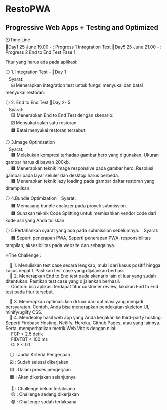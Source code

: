 # RestoPWA

## Progressive Web Apps + Testing and Optimized

⏲️Time Line  
📆Day1 25 June 19.00 - : Progress 1 Integration Test
📆Day5 25 June 21.00 - : Progress 2 End to End Test Fase 1

Fitur yang harus ada pada aplikasi:

⚪ 1. Integration Test - 📆Day 1  
&ensp; Syarat:  
&emsp; ☑️ Menerapkan integration test untuk fungsi menyukai dan batal menyukai restoran.

⚪ 2. End to End Test 📆Day 2- 5  
&ensp; Syarat:  
 &emsp; 🟨 Menerapkan End to End Test dengan skenario:  
 &emsp; ☑️ Menyukai salah satu restoran.  
 &emsp; 🟧 Batal menyukai restoran tersebut.

⚪ 3.Image Optimization  
&ensp; Syarat:  
&emsp; 🟧 Melakukan kompresi terhadap gambar hero yang digunakan. Ukuran gambar harus di bawah 200kb.  
&emsp; 🟧 Menerapkan teknik image responsive pada gambar hero. Resolusi gambar pada layar seluler dan desktop harus berbeda.  
&emsp; 🟧 Menerapkan teknik lazy loading pada gambar daftar restoran yang ditampilkan.

⚪ 4.Bundle Optimization
&ensp; Syarat:  
&emsp; 🟧 Memasang bundle analyzer pada proyek submission.  
&emsp; 🟧 Gunakan teknik Code Splitting untuk memisahkan vendor code dari kode asli yang Anda tuliskan.

⚪ 5.Pertahankan syarat yang ada pada submission sebelumnya.
&ensp; Syarat:  
&emsp; 🟧 Seperti penerapan PWA, Seperti penerapan PWA, responsibilitas tampilan, aksesibilitas pada website dan sebagainya.

🔥The Challenge :

&emsp;🔴 1. Menuliskan test case secara lengkap, mulai dari kasus positif hingga kasus negatif. Pastikan test case yang dijalankan berhasil.  
&emsp;🔴 2. Menerapkan End to End test pada skenario lain di luar yang sudah ditentukan. Pastikan test case yang dijalankan berhasil.  
&emsp; Contoh: bila aplikasi terdapat fitur customer review, lakukan End to End test pada fitur tersebut.

&emsp;🔴 3. Menerapkan optimasi lain di luar dari optimasi yang menjadi persyaratan. Contoh, Anda bisa menerapkan pendekatan skeleton UI, minify/uglify CSS.  
&emsp;🔴 4. Mendeploy hasil web app yang Anda kerjakan ke third-party hosting. Seperti Firebase Hosting, Netlify, Heroku, Github Pages, atau yang lainnya. Serta, memperhatikan metrik Web Vitals dengan nilai:  
&emsp; FCP < 2.5 detik  
&emsp; FID/TBT < 100 ms  
&emsp; CLS < 0.1

&emsp;⚪ : Judul Kriteria Pengerjaan  
&emsp;☑️ : Sudah selesai dikerjakan  
&emsp;🟨 : Dalam proses pengerjaan  
&emsp;🟧 : Akan dikerjakan selanjutnya

&emsp; 🔴 : Challenge belum terlaksana  
&emsp; 🟡 : Challenge sedang dikerjakan  
&emsp; 🟢 : Challenge sudah terlaksana
